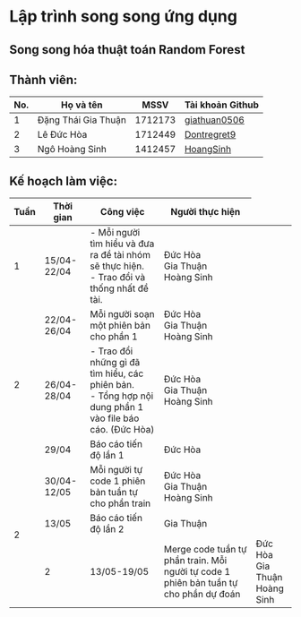 # Lập trình song song ứng dụng
## Song song hóa thuật toán Random Forest

## Thành viên:
| No.  | Họ và tên | MSSV | Tài khoản Github |
| ------------- | ------------- | ------------- | ------------- |
| 1  | Đặng Thái Gia Thuận | 1712173 | [giathuan0506](https://github.com/giathuan0506)|
| 2  | Lê Đức Hòa | 1712449 | [Dontregret9](https://github.com/Dontregret9)|
| 3  | Ngô Hoàng Sinh  | 1412457 | [HoangSinh](https://github.com/Lerylryl)

## Kế hoạch làm việc:

<table>
<thead>
  <tr>
    <th>Tuần</th>
    <th>Thời gian</th>
    <th>Công việc</th>
    <th>Người thực hiện</th>
  </tr>
</thead>
<tbody>
  <tr>
    <td rowspan="1">1</td>
    <td>15/04-22/04</td>
    <td>- Mỗi người tìm hiểu và đưa ra đề tài nhóm sẽ thực hiện.<br>- Trao đổi và thống nhất đề tài.</td>
    <td>Đức Hòa<br> Gia Thuận<br> Hoàng Sinh</td>
  </tr>
  <tr>
    <td rowspan="3">2</td>
    <td>22/04-26/04</td>
    <td>Mỗi người soạn một phiên bản cho phần 1</td>
    <td>Đức Hòa<br> Gia Thuận<br> Hoàng Sinh</td>
  </tr>
  <tr>
    <td>26/04-28/04</td>
    <td>- Trao đổi những gì đã tìm hiểu, các phiên bản.<br>- Tổng hợp nội dung phần 1 vào file báo cáo. (Đức Hòa)</td>
    <td>Đức Hòa<br> Gia Thuận<br> Hoàng Sinh</td>
  </tr>
  <tr>
    <td>29/04</td>
    <td>Báo cáo tiến độ lần 1</td>
    <td>Đức Hòa</td>
  </tr>
  <tr>
    <td rowspan="3">2</td>
    <td>30/04-12/05</td>
    <td>Mỗi người tự code 1 phiên bản tuần tự cho phần train</td>
    <td>Đức Hòa<br> Gia Thuận<br> Hoàng Sinh</td>
  </tr>
  <tr>
    <td>13/05</td>
    <td>Báo cáo tiến độ lần 2</td>
    <td>Gia Thuận</td>
  </tr>
  <tr>
    <td rowspan="3">2</td>
    <td>13/05-19/05</td>
    <td>Merge code tuần tự phần train. Mỗi người tự code 1 phiên bản tuần tự cho phần dự đoán</td>
    <td>Đức Hòa<br> Gia Thuận<br> Hoàng Sinh</td>
  </tr>
</tbody>
</table>
